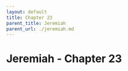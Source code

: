 ```yaml
---
layout: default
title: Chapter 23
parent_title: Jeremiah
parent_url: ./jeremiah.md
---
```


# Jeremiah - Chapter 23
